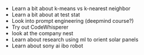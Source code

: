 - Learn a bit about k-means vs k-nearest neighbor
- Learn a bit about at test stat
- Look into prompt engineering (deepmind course?)
- Try out CodeWhisperer
- look at the company nest
- Learn about research using ml to orient solar panels
- Learn about sony ai ibo robot